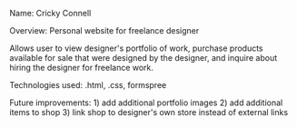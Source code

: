 Name: Cricky Connell

Overview: Personal website for freelance designer

Allows user to view designer's portfolio of work, purchase products available for sale that were designed by the designer, and inquire about hiring the designer for freelance work. 

Technologies used: .html, .css, formspree

Future improvements: 1) add additional portfolio images
                     2) add additional items to shop
                     3) link shop to designer's own store instead of external links
                     